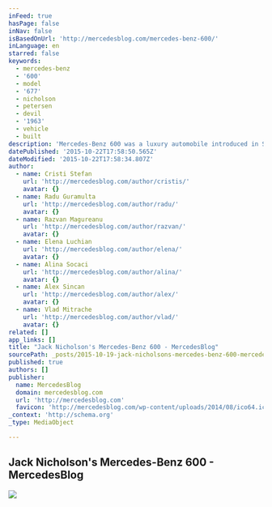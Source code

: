 ```yaml
---
inFeed: true
hasPage: false
inNav: false
isBasedOnUrl: 'http://mercedesblog.com/mercedes-benz-600/'
inLanguage: en
starred: false
keywords:
  - mercedes-benz
  - '600'
  - model
  - '677'
  - nicholson
  - petersen
  - devil
  - '1963'
  - vehicle
  - built
description: 'Mercedes-Benz 600 was a luxury automobile introduced in September 1963. Mercedes-Benz 600 was built through 1972 and until 1981, the production reached 2,677 vehicles. For many years, Mercedes-Benz 600 was the most luxurious, refined vehicle on the planet and all the rich and famous dream to own it.'
datePublished: '2015-10-22T17:58:50.565Z'
dateModified: '2015-10-22T17:58:34.807Z'
author:
  - name: Cristi Stefan
    url: 'http://mercedesblog.com/author/cristis/'
    avatar: {}
  - name: Radu Guramulta
    url: 'http://mercedesblog.com/author/radu/'
    avatar: {}
  - name: Razvan Magureanu
    url: 'http://mercedesblog.com/author/razvan/'
    avatar: {}
  - name: Elena Luchian
    url: 'http://mercedesblog.com/author/elena/'
    avatar: {}
  - name: Alina Socaci
    url: 'http://mercedesblog.com/author/alina/'
    avatar: {}
  - name: Alex Sincan
    url: 'http://mercedesblog.com/author/alex/'
    avatar: {}
  - name: Vlad Mitrache
    url: 'http://mercedesblog.com/author/vlad/'
    avatar: {}
related: []
app_links: []
title: "Jack Nicholson's Mercedes-Benz 600 - MercedesBlog"
sourcePath: _posts/2015-10-19-jack-nicholsons-mercedes-benz-600-mercedesblog.md
published: true
authors: []
publisher:
  name: MercedesBlog
  domain: mercedesblog.com
  url: 'http://mercedesblog.com'
  favicon: 'http://mercedesblog.com/wp-content/uploads/2014/08/ico64.ico'
_context: 'http://schema.org'
_type: MediaObject

---
```

<article style=""><h1>Jack Nicholson's Mercedes-Benz 600 - MercedesBlog</h1><img src="http://mercedesblog.com/wp-content/uploads/2014/10/Mercedes-Benz-600-4.jpg" /></article>